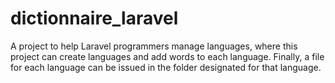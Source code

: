 # dictionnaire_laravel
A project to help Laravel programmers manage languages, where this project can create languages ​​and add words to each language. Finally, a file for each language can be issued in the folder designated for that language.

